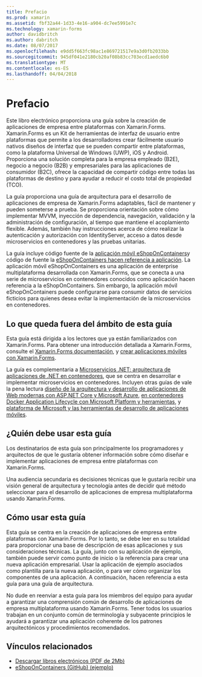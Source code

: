 ```yaml
---
title: Prefacio
ms.prod: xamarin
ms.assetid: fbf32a44-1d33-4e16-a904-dc7ee5991e7c
ms.technology: xamarin-forms
author: davidbritch
ms.author: dabritch
ms.date: 08/07/2017
ms.openlocfilehash: e9dd5f663fc98ac1e869721517e9a3d0fb2033bb
ms.sourcegitcommit: 945df041e2180cb20af08b83cc703ecd1aedc6b0
ms.translationtype: MT
ms.contentlocale: es-ES
ms.lasthandoff: 04/04/2018
---
```

# <a name="preface"></a>Prefacio

Este libro electrónico proporciona una guía sobre la creación de aplicaciones de empresa entre plataformas con Xamarin.Forms. Xamarin.Forms es un Kit de herramientas de interfaz de usuario entre plataformas que permite a los desarrolladores crear fácilmente usuario nativos diseños de interfaz que se pueden compartir entre plataformas, como la plataforma Universal de Windows (UWP), iOS y Android. Proporciona una solución completa para la empresa empleado (B2E), negocio a negocio (B2B) y empresariales para las aplicaciones de consumidor (B2C), ofrece la capacidad de compartir código entre todas las plataformas de destino y para ayudar a reducir el costo total de propiedad (TCO).

La guía proporciona una guía de arquitectura para el desarrollo de aplicaciones de empresa de Xamarin.Forms adaptables, fácil de mantener y pueden someterse a prueba. Se proporciona orientación sobre cómo implementar MVVM, inyección de dependencia, navegación, validación y la administración de configuración, al tiempo que mantiene el acoplamiento flexible. Además, también hay instrucciones acerca de cómo realizar la autenticación y autorización con IdentityServer, acceso a datos desde microservicios en contenedores y las pruebas unitarias.

La guía incluye código fuente de la [aplicación móvil eShopOnContainers](https://github.com/dotnet-architecture/eShopOnContainers/tree/master/src/Mobile)y código de fuente la [eShopOnContainers hacen referencia a aplicación](https://github.com/dotnet-architecture/eShopOnContainers). La aplicación móvil eShopOnContainers es una aplicación de enterprise multiplataforma desarrollada con Xamarin.Forms, que se conecta a una serie de microservicios en contenedores conocidos como aplicación hacen referencia a la eShopOnContainers. Sin embargo, la aplicación móvil eShopOnContainers puede configurarse para consumir datos de servicios ficticios para quienes desea evitar la implementación de la microservicios en contenedores.

## <a name="whats-left-out-of-this-guides-scope"></a>Lo que queda fuera del ámbito de esta guía

Esta guía está dirigida a los lectores que ya están familiarizados con Xamarin.Forms. Para obtener una introducción detallada a Xamarin.Forms, consulte el [Xamarin.Forms documentación](~/xamarin-forms/index.yml), y [crear aplicaciones móviles con Xamarin.Forms](https://aka.ms/xamebook).

La guía es complementaria a [Microservicios .NET: arquitectura de aplicaciones de .NET en contenedores](https://aka.ms/microservicesebook), que se centra en desarrollar e implementar microservicios en contenedores. Incluyen otras guías de vale la pena lectura [diseño de la arquitectura y desarrollo de aplicaciones de Web modernas con ASP.NET Core y Microsoft Azure](http://aka.ms/WebAppEbook), [en contenedores Docker Application Lifecycle con Microsoft Platform y herramientas](http://aka.ms/dockerlifecycleebook), y [plataforma de Microsoft y las herramientas de desarrollo de aplicaciones móviles](http://aka.ms/MobAppDev/StndPDF).

## <a name="who-should-use-this-guide"></a>¿Quién debe usar esta guía

Los destinatarios de esta guía son principalmente los programadores y arquitectos de que le gustaría obtener información sobre cómo diseñar e implementar aplicaciones de empresa entre plataformas con Xamarin.Forms.

Una audiencia secundaria es decisiones técnicas que le gustaría recibir una visión general de arquitectura y tecnología antes de decidir qué método seleccionar para el desarrollo de aplicaciones de empresa multiplataforma usando Xamarin.Forms.

## <a name="how-to-use-this-guide"></a>Cómo usar esta guía

Esta guía se centra en la creación de aplicaciones de empresa entre plataformas con Xamarin.Forms. Por lo tanto, se debe leer en su totalidad para proporcionar una base de descripción de esas aplicaciones y sus consideraciones técnicas. La guía, junto con su aplicación de ejemplo, también puede servir como punto de inicio o la referencia para crear una nueva aplicación empresarial. Usar la aplicación de ejemplo asociados como plantilla para la nueva aplicación, o para ver cómo organizar los componentes de una aplicación. A continuación, hacen referencia a esta guía para una guía de arquitectura.

No dude en reenviar a esta guía para los miembros del equipo para ayudar a garantizar una comprensión común de desarrollo de aplicaciones de empresa multiplataforma usando Xamarin.Forms. Tener todos los usuarios trabajan en un conjunto común de terminología y subyacente principios le ayudará a garantizar una aplicación coherente de los patrones arquitectónicos y procedimientos recomendados.


## <a name="related-links"></a>Vínculos relacionados

- [Descargar libros electrónicos (PDF de 2Mb)](https://aka.ms/xamarinpatternsebook)
- [eShopOnContainers (GitHub) (ejemplo)](https://github.com/dotnet-architecture/eShopOnContainers)
